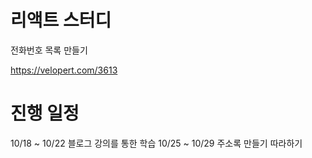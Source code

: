 # 리액트 스터디

전화번호 목록 만들기

https://velopert.com/3613 

# 진행 일정
 10/18 ~ 10/22 블로그 강의를 통한 학습
 10/25 ~ 10/29 주소록 만들기 따라하기
